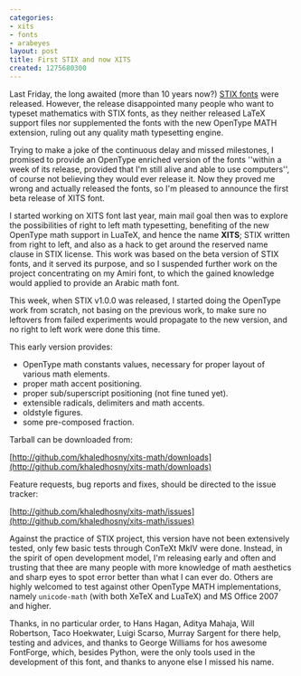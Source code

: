 ```yaml
---
categories:
- xits
- fonts
- arabeyes
layout: post
title: First STIX and now XITS
created: 1275680300
---
```

Last Friday, the long awaited (more than 10 years now?)  [STIX fonts](http://en.wikipedia.org/wiki/STIX_Fonts_project) were released. However, the release disappointed many people who want to typeset mathematics with STIX fonts, as they neither released LaTeX support files nor supplemented the fonts with the new OpenType MATH extension, ruling out any quality math typesetting engine.

Trying to make a joke of the continuous delay and missed milestones, I promised to provide an OpenType enriched version of the fonts ''within a week of its release, provided that I'm still alive and able to use computers'', of course not believing they would ever release it. Now they proved me wrong and actually released the fonts, so I'm pleased to announce the first beta release of XITS font.
<!--break-->
I started working on XITS font last year, main mail goal then was to explore the possibilities of right to left math typesetting, benefiting of the new OpenType math support in LuaTeX, and hence the name **XITS**; STIX written from right to left, and also as a hack to get around the reserved name clause in STIX license. This work was based on the beta version of STIX fonts, and it served its purpose, and so I suspended further work on the project concentrating on my Amiri font, to which the gained knowledge would applied to provide an Arabic math font.

This week, when STIX v1‌.0.0 was released, I started doing the OpenType work from scratch, not basing on the previous work, to make sure no leftovers from failed experiments would propagate to the new version, and no right to left work were done this time.

This early version provides:

- OpenType math constants values, necessary for proper layout of various math elements.
- proper math accent positioning.
- proper sub/superscript positioning (not fine tuned yet).
- extensible radicals, delimiters and math accents.
- oldstyle figures.
- some pre-composed fraction.

Tarball can be downloaded from:

[http://github.com/khaledhosny/xits-math/downloads](http://github.com/khaledhosny/xits-math/downloads)

Feature requests, bug reports and fixes, should be directed to the issue tracker:

[http://github.com/khaledhosny/xits-math/issues](http://github.com/khaledhosny/xits-math/issues)

Against the practice of STIX project, this version have not been extensively tested, only few basic tests through ConTeXt MkIV were done. Instead, in the spirit of open development model, I'm releasing early and often and trusting that thee are many people with more knowledge of math aesthetics and sharp eyes to spot error better than what I can ever do. Others are highly welcomed to test against other OpenType MATH implementations, namely `unicode-math` (with both XeTeX and LuaTeX) and MS Office 2007 and higher.

Thanks, in no particular order, to Hans Hagan, Aditya Mahaja, Will Robertson, Taco Hoekwater, Luigi Scarso, Murray Sargent for there help, testing and advices, and thanks to George Williams for hos awesome FontForge, which, besides Python, were the only tools used in the development of this font, and thanks to anyone else I missed his name.
